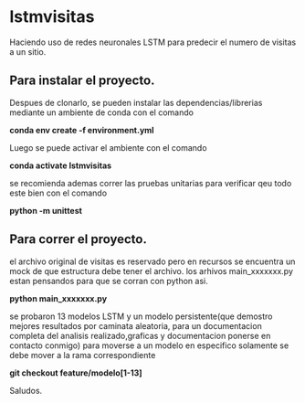 # lstmvisitas

Haciendo uso de redes neuronales LSTM para predecir el numero de visitas a un sitio.

## Para instalar el proyecto.

Despues de clonarlo, se pueden instalar las dependencias/librerias mediante un ambiente de conda con el comando

**conda env create -f environment.yml**

Luego se puede activar el ambiente con el comando 

**conda activate lstmvisitas**

se recomienda ademas correr las pruebas unitarias para verificar qeu todo este bien con el comando 

**python -m unittest**

## Para correr el proyecto.

el archivo original de visitas es reservado pero en recursos se encuentra un mock de que estructura debe tener el archivo.
los arhivos main_xxxxxxx.py estan pensandos para que se corran con python asi.

**python main_xxxxxxx.py**

se probaron 13 modelos LSTM y un modelo persistente(que demostro mejores resultados por caminata aleatoria, para un documentacion completa del analisis realizado,graficas y documentacion ponerse en contacto conmigo)
para moverse a un modelo en especifico solamente se debe mover a la rama correspondiente

**git checkout feature/modelo[1-13]**

Saludos.
